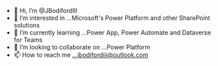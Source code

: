 - 👋 Hi, I’m @JBodifordIII
- 👀 I’m interested in ...Microsoft's Power Platform and other SharePoint solutions
- 🌱 I’m currently learning ...Power App, Power Automate and Dataverse for Teams
- 💞️ I’m looking to collaborate on ...Power Platform
- 📫 How to reach me ...jbodifordiii@outlook.com

<!---
JBodifordIII/JBodifordIII is a ✨ special ✨ repository because its `README.md` (this file) appears on your GitHub profile.
You can click the Preview link to take a look at your changes.
--->
